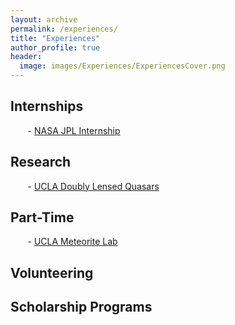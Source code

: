 ```yaml
---
layout: archive
permalink: /experiences/
title: "Experiences"
author_profile: true
header:
  image: images/Experiences/ExperiencesCover.png
---
```


## Internships
&nbsp;&nbsp;&nbsp;&nbsp;&nbsp;&nbsp; - [NASA JPL Internship](https://ednmolina.github.io/EdenM/JPL-Internship/)

## Research
&nbsp;&nbsp;&nbsp;&nbsp;&nbsp;&nbsp; - [UCLA Doubly Lensed Quasars](https://ednmolina.github.io/EdenM/UCLA-Quasar)

## Part-Time
&nbsp;&nbsp;&nbsp;&nbsp;&nbsp;&nbsp; - [UCLA Meteorite Lab](https://ednmolina.github.io/EdenM/UCLA-Meteorite-Lab)

## Volunteering

## Scholarship Programs
